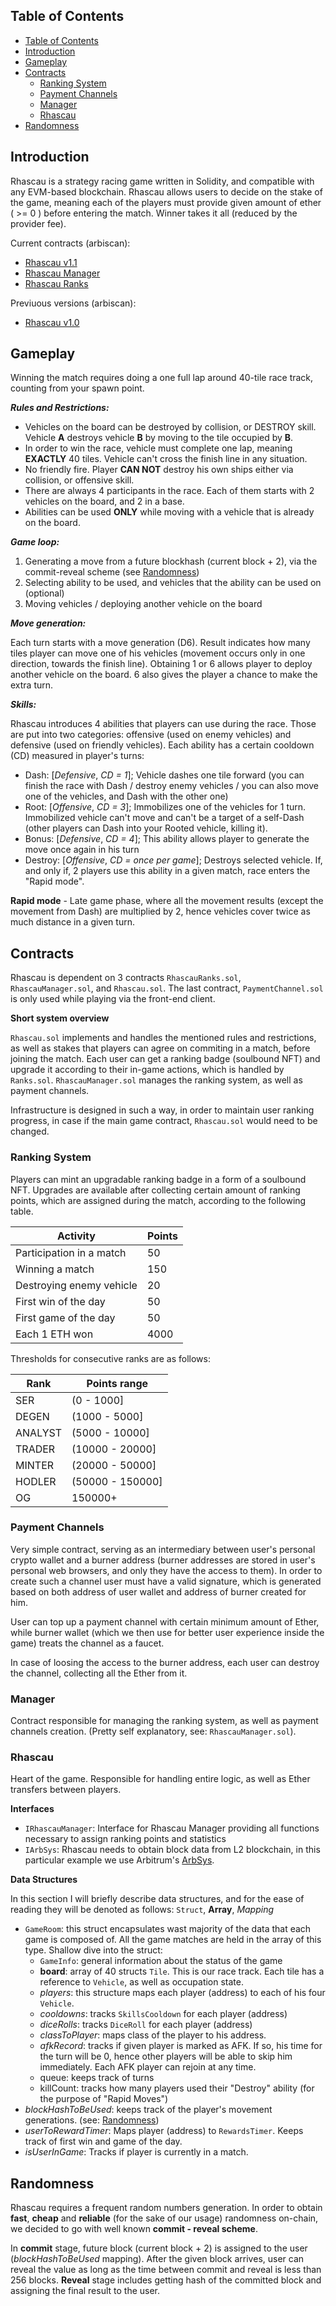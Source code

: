 
## Table of Contents
- [Table of Contents](#table-of-contents)
- [Introduction](#introduction)
- [Gameplay](#gameplay)
- [Contracts](#contracts)
  - [Ranking System](#ranking-system)
  - [Payment Channels](#payment-channels)
  - [Manager](#manager)
  - [Rhascau](#rhascau)
- [Randomness](#randomness)

## Introduction

Rhascau is a strategy racing game written in Solidity, and compatible with any EVM-based blockchain. Rhascau allows users to decide on the stake of the game, meaning each of the players must provide given amount of ether ( >= 0 ) before entering the match. Winner takes it all (reduced by the provider fee).

Current contracts (arbiscan):
- [Rhascau v1.1](https://nova.arbiscan.io/address/0xe25b5f52cf174adb3ad85a95bdb1d24eaaf074ae)
- [Rhascau Manager](https://nova.arbiscan.io/address/0x0d120743c02963070eF1ABA05443CF0BB6A9B16D)
- [Rhascau Ranks](https://nova.arbiscan.io/address/0x45b47658298D0A063F7E21E0e93707E80E53a496)

Previuous versions (arbiscan):
- [Rhascau v1.0](https://nova.arbiscan.io/address/0x816297804A41558802e994c65FB09F9B40c74a8b)

## Gameplay

Winning the match requires doing a one full lap around 40-tile race track, counting from your spawn point. 

***Rules and Restrictions:***
- Vehicles on the board can be destroyed by collision, or DESTROY skill. Vehicle **A** destroys vehicle **B** by moving to the tile occupied by **B**.
- In order to win the race, vehicle must complete one lap, meaning **EXACTLY** 40 tiles. Vehicle can't cross the finish line in any situation.
- No friendly fire. Player **CAN NOT** destroy his own ships either via collision, or offensive skill. 
- There are always 4 participants in the race. Each of them starts with 2 vehicles on the board, and 2 in a base.
- Abilities can be used **ONLY** while moving with a vehicle that is already on the board. 

***Game loop:***
1. Generating a move from a future blockhash (current block + 2), via the commit-reveal scheme (see [Randomness](#randomness))
2. Selecting ability to be used, and vehicles that the ability can be used on (optional)
3. Moving vehicles / deploying another vehicle on the board

***Move generation:***

Each turn starts with a move generation (D6). Result indicates how many tiles player can move one of his vehicles (movement occurs only in one direction, towards the finish line).
Obtaining 1 or 6 allows player to deploy another vehicle on the board. 6 also gives the player a chance to make the extra turn.

***Skills:***

Rhascau introduces 4 abilities that players can use during the race. Those are put into two categories: offensive (used on enemy vehicles) and defensive (used on friendly vehicles). Each ability has a certain cooldown (CD) measured in player's turns:
- Dash: [*Defensive*, *CD = 1*]; Vehicle dashes one tile forward (you can finish the race with Dash / destroy enemy vehicles / you can also move one of the vehicles, and Dash with the other one) 
- Root: [*Offensive*, *CD = 3*]; Immobilizes one of the vehicles for 1 turn. Immobilized vehicle can't move and can't be a target of a self-Dash (other players can Dash into your Rooted vehicle, killing it).
- Bonus: [*Defensive*, *CD = 4*]; This ability allows player to generate the move once again in his turn 
- Destroy: [*Offensive*, *CD = once per game*]; Destroys selected vehicle. If, and only if, 2 players use this ability in a given match, race enters the "Rapid mode".

**Rapid mode** - Late game phase, where all the movement results (except the movement from Dash) are multiplied by 2, hence vehicles cover twice as much distance in a given turn.
## Contracts

Rhascau is dependent on 3 contracts `RhascauRanks.sol`, `RhascauManager.sol`, and `Rhascau.sol`. The last contract, `PaymentChannel.sol` is only used while playing via the front-end client.

**Short system overview** 

`Rhascau.sol` implements and handles the mentioned rules and restrictions, as well as stakes that players can agree on commiting in a match, before joining the match. Each user can get a ranking badge (soulbound NFT) and upgrade it according to their in-game actions, which is handled by `Ranks.sol`. `RhascauManager.sol` manages the ranking system, as well as payment channels.

Infrastructure is designed in such a way, in order to maintain user ranking progress, in case if the main game contract, `Rhascau.sol` would need to be changed.

### Ranking System

Players can mint an upgradable ranking badge in a form of a soulbound NFT. Upgrades are available after collecting certain amount of ranking points, which are assigned during the match, according to the following table. 

| Activity                 	| Points 	|
|--------------------------	|--------	|
| Participation in a match  | 50      |
| Winning a match           | 150    	|
| Destroying enemy vehicle 	| 20     	|
| First win of the day     	| 50    	|
| First game of the day    	| 50     	|
| Each 1 ETH won           	| 4000   	|


Thresholds for consecutive ranks are as follows:

| Rank    	| Points range     	|
|---------	|------------------	|
| SER     	| (0 - 1000]       	|
| DEGEN   	| (1000 - 5000]    	|
| ANALYST 	| (5000 - 10000]   	|
| TRADER  	| (10000 - 20000]  	|
| MINTER  	| (20000 - 50000]  	|
| HODLER  	| (50000 - 150000] 	|
| OG      	| 150000+          	|

### Payment Channels

Very simple contract, serving as an intermediary between user's personal crypto wallet and a burner address (burner addresses are stored in user's personal web browsers, and only they have the access to them). In order to create such a channel user must have a valid signature, which is generated based on both address of user wallet and address of burner created for him.

User can top up a payment channel with certain minimum amount of Ether, while burner wallet (which we then use for better user experience inside the game) treats the channel as a faucet.

In case of loosing the access to the burner address, each user can destroy the channel, collecting all the Ether from it.

### Manager

Contract responsible for managing the ranking system, as well as payment channels creation. (Pretty self explanatory, see: `RhascauManager.sol`).

### Rhascau

Heart of the game. Responsible for handling entire logic, as well as Ether transfers between players. 

**Interfaces**
- `IRhascauManager`: Interface for Rhascau Manager providing all functions necessary to assign ranking points and statistics
- `IArbSys`: Rhascau needs to obtain block data from L2 blockchain, in this particular example we use Arbitrum's [ArbSys](https://developer.arbitrum.io/arbos/precompiles#arbsys). 

**Data Structures**

In this section I will briefly describe data structures, and for the ease of reading they will be denoted as follows: `Struct`, **Array**, *Mapping*  

- `GameRoom`: this struct encapsulates wast majority of the data that each game is composed of. All the game matches are held in the array of this type. Shallow dive into the struct:
  - `GameInfo`: general information about the status of the game
  - **board**: array of 40 structs `Tile`. This is our race track. Each tile has a reference to `Vehicle`, as well as occupation state.
  - *players*: this structure maps each player (address) to each of his four `Vehicle`.
  - *cooldowns*: tracks `SkillsCooldown` for each player (address)
  - *diceRolls*: tracks `DiceRoll` for each player (address) 
  - *classToPlayer*: maps class of the player to his address.
  - *afkRecord*: tracks if given player is marked as AFK. If so, his time for the turn will be 0, hence other players will be able to skip him immediately. Each AFK player can rejoin at any time.
  - queue: keeps track of turns
  - killCount: tracks how many players used their "Destroy" ability (for the purpose of "Rapid Moves")
- *blockHashToBeUsed*: keeps track of the player's movement generations. (see: [Randomness](#randomness))
- *userToRewardTimer*: Maps player (address) to `RewardsTimer`. Keeps track of first win and game of the day.
- *isUserInGame*: Tracks if player is currently in a match.

## Randomness

Rhascau requires a frequent random numbers generation. In order to obtain **fast**, **cheap** and **reliable** (for the sake of our usage) randomness on-chain, we decided to go with well known **commit - reveal scheme**.

In **commit** stage, future block (current block + 2) is assigned to the user (*blockHashToBeUsed* mapping). After the given block arrives, user can reveal the value as long as the time between commit and reveal is less than 256 blocks. **Reveal** stage includes getting hash of the committed block and assigning the final result to the user.


